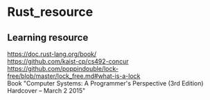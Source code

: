 # Rust_resource

## Learning resource
https://doc.rust-lang.org/book/   
https://github.com/kaist-cp/cs492-concur   
https://github.com/poppindouble/lock-free/blob/master/lock_free.md#what-is-a-lock   
Book "Computer Systems: A Programmer's Perspective (3rd Edition) Hardcover – March 2 2015"
